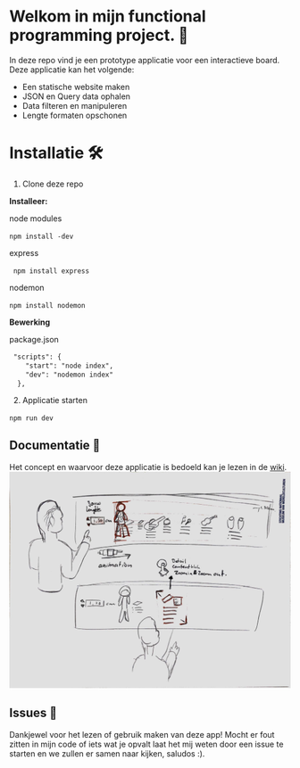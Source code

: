 # Welkom in mijn functional programming project. 🔱
In deze repo vind je een prototype applicatie voor een interactieve board. Deze applicatie kan het volgende:
* Een statische website maken
* JSON en Query data ophalen
* Data filteren en manipuleren
* Lengte formaten opschonen

# Installatie 🛠
1. Clone deze repo 

**Installeer:**

node modules

` npm install -dev `

express

` npm install express`

nodemon 

` npm install nodemon `

**Bewerking**

package.json
```
 "scripts": {
    "start": "node index",
    "dev": "nodemon index"
  },
```

2. Applicatie starten

` npm run dev `

## Documentatie 📖
Het concept en waarvoor deze applicatie is bedoeld kan je lezen in de [wiki](https://github.com/Loquino/functional-programming/wiki).
![Concept tekening v1](https://github.com/Loquino/functional-programming/blob/master/Proces%20afbeeldingen/Foto-5.jpg)

## Issues 🍐
Dankjewel voor het lezen of gebruik maken van deze app! Mocht er fout zitten in mijn code of iets wat je opvalt laat het mij weten door een issue te starten en we zullen er samen naar kijken, saludos :).
